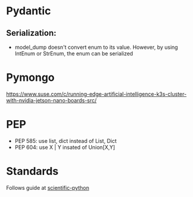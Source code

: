 # Pydantic

## Serialization:

- model_dump doesn't convert enum to its value. However, by using IntEnum or StrEnum, the enum can be serialized

# Pymongo

https://www.suse.com/c/running-edge-artificial-intelligence-k3s-cluster-with-nvidia-jetson-nano-boards-src/

# PEP

- PEP 585: use list, dict instead of List, Dict
- PEP 604: use X | Y insated of Union\[X,Y\]

# Standards

Follows guide at [scientific-python](https://learn.scientific-python.org/development/)
